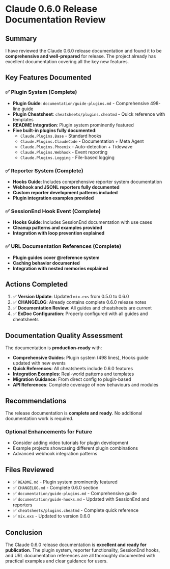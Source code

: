 # Claude 0.6.0 Release Documentation Review

## Summary

I have reviewed the Claude 0.6.0 release documentation and found it to be **comprehensive and well-prepared** for release. The project already has excellent documentation covering all the key new features.

## Key Features Documented

### ✅ Plugin System (Complete)
- **Plugin Guide**: `documentation/guide-plugins.md` - Comprehensive 498-line guide
- **Plugin Cheatsheet**: `cheatsheets/plugins.cheatmd` - Quick reference with templates
- **README Integration**: Plugin system prominently featured
- **Five built-in plugins fully documented**:
  - `Claude.Plugins.Base` - Standard hooks
  - `Claude.Plugins.ClaudeCode` - Documentation + Meta Agent  
  - `Claude.Plugins.Phoenix` - Auto-detection + Tidewave
  - `Claude.Plugins.Webhook` - Event reporting
  - `Claude.Plugins.Logging` - File-based logging

### ✅ Reporter System (Complete)
- **Hooks Guide**: Includes comprehensive reporter system documentation
- **Webhook and JSONL reporters fully documented**
- **Custom reporter development patterns included**
- **Plugin integration examples provided**

### ✅ SessionEnd Hook Event (Complete)
- **Hooks Guide**: Includes SessionEnd documentation with use cases
- **Cleanup patterns and examples provided**
- **Integration with loop prevention explained**

### ✅ URL Documentation References (Complete)
- **Plugin guides cover @reference system**
- **Caching behavior documented**
- **Integration with nested memories explained**

## Actions Completed

1. ✅ **Version Update**: Updated `mix.exs` from 0.5.0 to 0.6.0
2. ✅ **CHANGELOG**: Already contains complete 0.6.0 release notes
3. ✅ **Documentation Review**: All guides and cheatsheets are current
4. ✅ **ExDoc Configuration**: Properly configured with all guides and cheatsheets

## Documentation Quality Assessment

The documentation is **production-ready** with:

- **Comprehensive Guides**: Plugin system (498 lines), Hooks guide updated with new events
- **Quick References**: All cheatsheets include 0.6.0 features
- **Integration Examples**: Real-world patterns and templates
- **Migration Guidance**: From direct config to plugin-based
- **API References**: Complete coverage of new behaviours and modules

## Recommendations

The release documentation is **complete and ready**. No additional documentation work is required.

### Optional Enhancements for Future
- Consider adding video tutorials for plugin development
- Example projects showcasing different plugin combinations
- Advanced webhook integration patterns

## Files Reviewed
- ✅ `README.md` - Plugin system prominently featured
- ✅ `CHANGELOG.md` - Complete 0.6.0 section
- ✅ `documentation/guide-plugins.md` - Comprehensive guide
- ✅ `documentation/guide-hooks.md` - Updated with SessionEnd and reporters
- ✅ `cheatsheets/plugins.cheatmd` - Complete quick reference
- ✅ `mix.exs` - Updated to version 0.6.0

## Conclusion

The Claude 0.6.0 release documentation is **excellent and ready for publication**. The plugin system, reporter functionality, SessionEnd hooks, and URL documentation references are all thoroughly documented with practical examples and clear guidance for users.